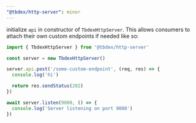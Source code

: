 ```yaml
---
"@tbdex/http-server": minor
---
```


initialize `api` in constructor of `TbdexHttpServer`. This allows consumers to attach their own custom endpoints if needed like so:

```typescript
import { TbdexHttpServer } from '@tbdex/http-server'

const server = new TbdexHttpServer()

server.api.post('/some-custom-endpoint', (req, res) => {
  console.log('hi')

  return res.sendStatus(202)
})

await server.listen(9000, () => {
  console.log('Server listening on port 9000')
})

```
